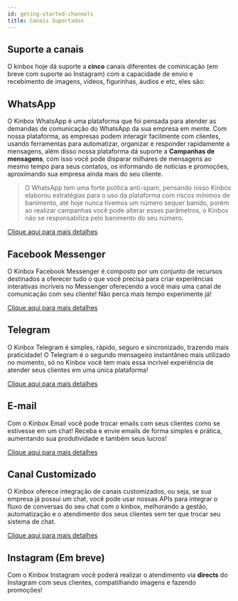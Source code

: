 ```yaml
---
id: geting-started-channels
title: Canais Suportados
---
```


## Suporte a canais

O kinbox hoje dá suporte a **cinco** canais diferentes de cominicação (em breve com suporte ao Instagram) com a capacidade de envio e recebimento de imagens, vídeos, figurinhas, áudios e etc, eles são:

## WhatsApp

O Kinbox WhatsApp é uma plataforma que foi pensada para atender as demandas de comunicação do WhatsApp da sua empresa em mente. Com nossa plataforma, as empresas podem interagir facilmente com clientes, usando ferramentas para automatizar, organizar e responder rapidamente a mensagens, além disso nossa plataforma dá suporte a **Campanhas de mensagens**, com isso você pode disparar milhares de mensagens ao mesmo tempo para seus contatos, os informando de notícias e promoções, aproximando sua empresa ainda mais do seu cliente.

> O WhatsApp tem uma forte política anti-spam, pensando nisso Kinbox elaborou estratégias para o uso da plataforma com ríscos mínimos de banimento, até hoje nunca tivemos um número sequer banido, porém ao realizar campanhas você pode alterar esses parâmetros, o Kinbox não se responsabiliza pelo banimento do seu número.

[Clique aqui para mais detalhes](/docs/guides/add-channel-whatsapp)

## Facebook Messenger

O Kinbox Facebook Messenger é composto por um conjunto de recursos destinados a oferecer tudo o que você precisa para criar experiências interativas incríveis no Messenger oferecendo a você mais uma canal de comunicação com seu cliente! Não perca mais tempo experimente já!

[Clique aqui para mais detalhes](/docs/guides/add-channel-facebook)

## Telegram

O Kinbox Telegram é simples, rápido, seguro e sincronizado, trazendo mais praticidade! O Telegram é o segundo mensageiro instantâneo mais utilizado no momento, só no Kinbox você tem mais essa incrível experiência de atender seus clientes em uma única plataforma!

[Clique aqui para mais detalhes](/docs/guides/add-channel-telegram)

## E-mail

Com o Kinbox Email você pode trocar emails com seus clientes como se estivesse em um chat! Receba e envie emails de forma simples e prática, aumentando sua produtividade e também seus lucros!

[Clique aqui para mais detalhes](/docs/guides/add-channel-email)

## Canal Customizado

O Kinbox oferece integração de canais customizados, ou seja, se sua empresa já possui um chat, você pode usar nossas APIs para integrar o fluxo de conversas do seu chat com o kinbox, melhorando a gestão, automatização e o atendimento dos seus clientes sem ter que trocar seu sistema de chat.

[Clique aqui para mais detalhes](/docs/guides/add-channel-custom)

## Instagram (Em breve)

Com o Kinbox Instagram você poderá realizar o atendimento via **directs** do Instagram com seus clientes, compatilhando imagens e fazendo promoções!
